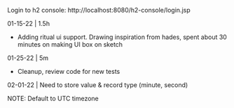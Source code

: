 
Login to h2 console:
http://localhost:8080/h2-console/login.jsp



01-15-22 | 1.5h
- Adding ritual ui support. Drawing inspiration from hades, spent about 30 minutes on making UI box on sketch

01-25-22 | 5m
- Cleanup, review code for new tests


02-01-22 | Need to store value & record type (minute, second)


NOTE:
Default to UTC timezone